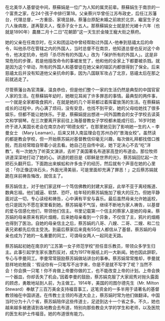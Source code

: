 在北美华人基督徒中间，蔡蘇娟是一位广为人知的属灵前辈。蔡蘇娟生于南京的一个富贵之家，在24个孩子中排行第18。父亲蔡兴华曾任江苏布政史，后任江苏藩台，代理总督，一方重臣、家境显赫。蔡藩台原配未婚之前故於北京，繼室生子女六人後病故，遂再娶夫人，復添子女十五人。那蔡蘇娟女士就是於光緒十六年（也就是1890年）農曆二月十二日“花朝節”这一天生於金陵王寵大街之蔡府。

她的父亲在任南京时，在义和团运动中曾经帮助过外国人-他奉到慈禧太后的命令，叫他杀尽在管辖之内的外国人，当时总督不在南京，他知道总督也反对这个命令，他决定抗命，他将「杀尽所有的外国人」改为「保护所有的外国人」。这是非常危险的步骤，若是他擅改命令的事被发觉了，他和他的全家上下都要被杀戮。就是因为这个举动，所有的外国人和基督徒在她父亲的辖区内都很得到了保全。后来慈禧太后并没有知道他父亲抗命的事，因为八国联军攻占了北京，慈禧太后在那之前就逃走了。

尽管蔡藩台為官清廉，温良恭俭，但是他们整个一家的生活仍然是典型的中国官宦人家的生活。在蔡蘇娟年幼时，她眼见耳闻了许多罪恶的事情。最典型的两件事，一个就是全家都吸食鸦片，在就是她的几个哥哥都过着挥霍放荡的生活。在蔡蘇娟成长的过程中，内心满了烦闷，没有安息，也找不到平安。她的父母给她找了很多娱乐，但都不能让她快乐。于是，蔡蘇娟提出想进一间外国教会的女子学校去读英文和学钢琴。在三次要离开家前往上海基督教女子学校都未能成行后，16岁时她终于进入美国长老会在南京办的“明德女校”。在那里她见到了影响她一生的人 – 李曼女士 （Mary Leaman）。后来又转入南监理会在苏州办的“景海女校”。虽然读的都是教会学校，但一开始蔡苏娟对基督教信仰毫无兴趣，每次做礼拜都找借口推脱，而且经常暗自带着小说去看。她自己在自传中说，她下定决心不去“吃”洋教“。有一次她为了听英文演讲，去听了美国著名布道家高登的布道会。那位牧师讲道深深地打动了她的心。讲道的题目是《耶稣是世界的光》，蔡苏娟回忆起一次把石头翻开后，下面跑出来蜈蚣和许多虫子的经历，然后就有个声音在她的心里说：「你正像这块石头，外面光滑美丽，可是里面却充满了罪恶！」之后蔡苏娟就跪在床前祷告悔改，就信主了。

蔡苏娟信主，对于他们家这样一个笃信佛教的封建大家庭，此举不亚于离经叛道、数典忘祖。他们威逼、软禁、恐吓，给年轻的蔡苏娟施加了极大的压力。但她平静面对这一切，专心读经和祷告，心中满有平安与喜乐。最后虽然母亲允许她返校，也只是因为不愿在家里看到她。蔡苏娟毫不气馁，继续不断地为家人祷告，以基督的爱与信感化他们，带领他们信主。书里记载第一个信主的蔡家人是她的母亲。蔡苏娟的母亲原来有鸦片烟瘾，后来她母亲看到一个异象，不仅信了主，鸦片的烟瘾也得到了医治。自她的母亲信主之后，蔡苏娟的八哥、八嫂、二哥、二嫂、和二位表兄弟都先后信主受洗。到最后蔡家后来竟有55位人都信从了基督。蔡苏娟的母亲也成为了她的一名重要的同工，可谓母女两人一起同走天路。

蔡苏娟起初她在南京的"江苏第一女子师范学校"担任音乐教员，带领众多学生归主。此事引起学生家长激烈反对，成为1917年报纸上的一大新闻。她也因此辞职，专心与李曼同工。李曼常常鼓励蔡苏娟做站讲台的事奉。蔡苏娟常常推却，李曼就慈祥地劝勉我：‘假设你有一只笔写不出字来，你是不是就不写字了呢？当然不会！你会换一只笔！你不肯做上帝要你做的工，也不能改变上帝的计划。上帝会换一个器皿，你却丢失了机会。’因着李曼的鼓励，蔡苏娟克服了大家闺秀对抛头露面的顾虑，勇敢地站到人前，为主做工。1914年，美国的司图尔德先生（Mr. Milton Steward）奉献了三百万美金支持福音事工，这笔资金的一多半用于请著名的基督教领袖在中国讲道。在传教士主领的布道大会上，蔡苏娟时常为他们做翻译。中国当时分为十八个省，蔡苏娟陪伴这些传道士，足迹到达十一个省之多。不久，她也越来越多被邀请到各地教会去布道，特别向那些教会大学的学生和老师，以及医院的医生和护士传福音。她的布道很有能力。








